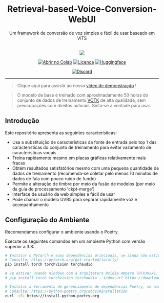 <div align="center">

<h1>Retrieval-based-Voice-Conversion-WebUI</h1>
Um framework de conversão de voz simples e fácil de usar baseado em VITS<br><br>

<img src="https://counter.seku.su/cmoe?name=rvc&theme=r34" /><br>

[![Abrir no Colab](https://img.shields.io/badge/Colab-F9AB00?style=for-the-badge&logo=googlecolab&color=525252)](https://colab.research.google.com/drive/1b0HAsVZO0AKptwrwjajP2_-fYJotoJNq?usp=sharing)
[![Licença](https://img.shields.io/github/license/toticavalcanti/Retrieval-based-Voice-Conversion-WebUI?style=for-the-badge)](https://github.com/toticavalcanti/Retrieval-based-Voice-Conversion-WebUI/blob/main/LICENSE.txt)
[![Huggingface](https://img.shields.io/badge/🤗%20-Spaces-yellow.svg?style=for-the-badge)](https://huggingface.co/toticavalcanti/VoiceConversionWebUI/tree/main/)

[![Discord](https://img.shields.io/badge/RVC%20Developers-Discord-7289DA?style=for-the-badge&logo=discord&logoColor=white)](https://discord.gg/HcsmBBGyVk)

</div>

------


> Clique aqui para assistir ao nosso [vídeo de demonstração](https://www.codigofluente.com.br) !


> O modelo de base é treinado com aproximadamente 50 horas do conjunto de dados de treinamento [VCTK](https://datashare.ed.ac.uk/handle/10283/2950) de alta qualidade, sem preocupações com direitos autorais. Sinta-se à vontade para usar.


## Introdução
Este repositório apresenta as seguintes características:
+ Usa a substituição de características da fonte de entrada pelo top 1 das características do conjunto de treinamento para evitar vazamento de características vocais
+ Treina rapidamente mesmo em placas gráficas relativamente mais fracas
+ Obtém resultados satisfatórios mesmo com uma pequena quantidade de dados de treinamento (recomenda-se coletar pelo menos 10 minutos de dados de fala com pouco ruído de fundo)
+ Permite a alteração de timbre por meio da fusão de modelos (por meio da guia de processamento 'ckpt-merge')
+ Interface de usuário da web simples e fácil de usar
+ Pode chamar o modelo UVR5 para separar rapidamente voz e acompanhamento

## Configuração do Ambiente
Recomendamos configurar o ambiente usando o Poetry.

Execute os seguintes comandos em um ambiente Python com versão superior a 3.8:
```bash
# Instalar o Pytorch e suas dependências principais, se ainda não estiverem instalados
# Consulte: https://pytorch.org/get-started/locally/
pip install torch torchvision torchaudio

# Se estiver usando Windows com a arquitetura Nvidia Ampere (RTX30xx), pode ser necessário especificar a versão CUDA correspondente ao Pytorch de acordo com a experiência em #21
# pip install torch torchvision torchaudio --index-url https://download.pytorch.org/whl/cu117

# Instalar a ferramenta de gerenciamento de dependências Poetry, se ainda não estiver instalada
# Consulte: https://python-poetry.org/docs/#installation
curl -sSL https://install.python-poetry.org